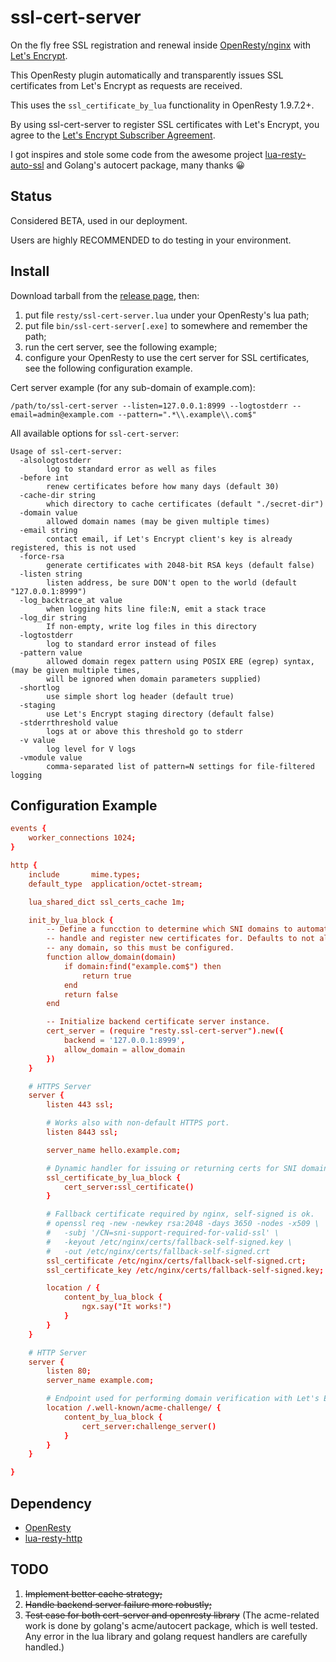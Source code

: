 # ssl-cert-server

On the fly free SSL registration and renewal inside [OpenResty/nginx](http://openresty.org) with [Let's Encrypt](https://letsencrypt.org).

This OpenResty plugin automatically and transparently issues SSL certificates from Let's Encrypt as requests are received.

This uses the `ssl_certificate_by_lua` functionality in OpenResty 1.9.7.2+.

By using ssl-cert-server to register SSL certificates with Let's Encrypt, you agree to the [Let's Encrypt Subscriber Agreement](https://letsencrypt.org/repository/).

I got inspires and stole some code from the awesome project [lua-resty-auto-ssl](https://github.com/GUI/lua-resty-auto-ssl) and Golang's autocert package, many thanks 😀

## Status

Considered BETA, used in our deployment.

Users are highly RECOMMENDED to do testing in your environment.

## Install

Download tarball from the [release page](https://github.com/jxskiss/ssl-cert-server/releases), then:

1. put file `resty/ssl-cert-server.lua` under your OpenResty's lua path;
2. put file `bin/ssl-cert-server[.exe]` to somewhere and remember the path;
3. run the cert server, see the following example;
4. configure your OpenResty to use the cert server for SSL certificates, see the following configuration example.

Cert server example (for any sub-domain of example.com):

`/path/to/ssl-cert-server --listen=127.0.0.1:8999 --logtostderr --email=admin@example.com --pattern=".*\\.example\\.com$"`

All available options for `ssl-cert-server`:

```text
Usage of ssl-cert-server:
  -alsologtostderr
        log to standard error as well as files
  -before int
        renew certificates before how many days (default 30)
  -cache-dir string
        which directory to cache certificates (default "./secret-dir")
  -domain value
        allowed domain names (may be given multiple times)
  -email string
        contact email, if Let's Encrypt client's key is already registered, this is not used
  -force-rsa
        generate certificates with 2048-bit RSA keys (default false)
  -listen string
        listen address, be sure DON't open to the world (default "127.0.0.1:8999")
  -log_backtrace_at value
        when logging hits line file:N, emit a stack trace
  -log_dir string
        If non-empty, write log files in this directory
  -logtostderr
        log to standard error instead of files
  -pattern value
        allowed domain regex pattern using POSIX ERE (egrep) syntax, (may be given multiple times,
        will be ignored when domain parameters supplied)
  -shortlog
        use simple short log header (default true)
  -staging
        use Let's Encrypt staging directory (default false)
  -stderrthreshold value
        logs at or above this threshold go to stderr
  -v value
        log level for V logs
  -vmodule value
        comma-separated list of pattern=N settings for file-filtered logging
```

## Configuration Example

```conf
events {
    worker_connections 1024;
}

http {
    include       mime.types;
    default_type  application/octet-stream;

    lua_shared_dict ssl_certs_cache 1m;

    init_by_lua_block {
        -- Define a funcction to determine which SNI domains to automatically
        -- handle and register new certificates for. Defaults to not allowing
        -- any domain, so this must be configured.
        function allow_domain(domain)
            if domain:find("example.com$") then
                return true
            end
            return false
        end

        -- Initialize backend certificate server instance.
        cert_server = (require "resty.ssl-cert-server").new({
            backend = '127.0.0.1:8999',
            allow_domain = allow_domain
        })
    }

    # HTTPS Server
    server {
        listen 443 ssl;

        # Works also with non-default HTTPS port.
        listen 8443 ssl;

        server_name hello.example.com;

        # Dynamic handler for issuing or returning certs for SNI domains.
        ssl_certificate_by_lua_block {
            cert_server:ssl_certificate()
        }

        # Fallback certificate required by nginx, self-signed is ok.
        # openssl req -new -newkey rsa:2048 -days 3650 -nodes -x509 \
        #   -subj '/CN=sni-support-required-for-valid-ssl' \
        #   -keyout /etc/nginx/certs/fallback-self-signed.key \
        #   -out /etc/nginx/certs/fallback-self-signed.crt
        ssl_certificate /etc/nginx/certs/fallback-self-signed.crt;
        ssl_certificate_key /etc/nginx/certs/fallback-self-signed.key;

        location / {
            content_by_lua_block {
                ngx.say("It works!")
            }
        }
    }

    # HTTP Server
    server {
        listen 80;
        server_name example.com;

        # Endpoint used for performing domain verification with Let's Encrypt.
        location /.well-known/acme-challenge/ {
            content_by_lua_block {
                cert_server:challenge_server()
            }
        }
    }

}
```

## Dependency

- [OpenResty](https://openresty.org/)
- [lua-resty-http](https://github.com/pintsized/lua-resty-http)

## TODO

1. ~~Implement better cache strategy;~~
2. ~~Handle backend server failure more robustly;~~
3. ~~Test case for both cert-server and openresty library~~
   (The acme-related work is done by golang's acme/autocert package,
   which is well tested. Any error in the lua library and golang
   request handlers are carefully handled.)

